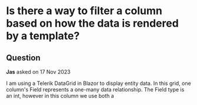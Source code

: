 # Is there a way to filter a column based on how the data is rendered by a template?

## Question

**Jas** asked on 17 Nov 2023

I am using a Telerik DataGrid in Blazor to display entity data. In this grid, one column's Field represents a one-many data relationship. The Field type is an int, however in this column we use both a <Template> and a <EditorTemplate> to display string values associated with the backing Ints, which serves as an ID for this data. This string data is not stored in this application, but rather retrieved via a webAPI from another application that manages it. Is it possible to filter the column based on how the data is rendered in the display Template, which is a string? At present, any filtering at all Below is the code for the data grid. The column on which we would like to filter based on the string rendered in the template is bolded: <TelerikGrid Data="@BranchList" FilterMode="@GridFilterMode.FilterMenu" EditMode="GridEditMode.Inline" OnUpdate="@UpdateHandler" OnCreate="@CreateHandler" Resizable="true" Sortable="true" SortMode="SortMode.Single"> <GridToolBar> <GridCommandButton Command="Add" Icon="add">Add New OB Branch</GridCommandButton> </GridToolBar> <GridColumns> <GridCommandColumn Width="100px"> <GridCommandButton Command="Edit" Icon="edit">Edit</GridCommandButton> <GridCommandButton Command="Save" Icon="save" ShowInEdit="true">Save</GridCommandButton> <GridCommandButton Command="Cancel" Icon="cancel" ShowInEdit="true">Cancel</GridCommandButton> </GridCommandColumn> <GridColumn Field="Id" FieldType="@typeof(int)" Editable="false" Visible="false" /> <GridColumn Field="Name" FieldType="@typeof(string)" Editable="true" Title="Branch Name" Width="200px"/> <GridColumn Field="GroupId" FieldType="@typeof(int)" Editable="true" Visible="true" Title="Group" Sortable="true" Filterable="true" Context="context" Width="100px"> <Template Context="ctx"> @{ var b=ctx as OptimalBlueBranch; <span>@(Groups.Where(g=>g.Id==b.GroupId).Select(g=>g.Name).FirstOrDefault())</span> } </Template> <EditorTemplate Context="ctx"> @{ var b=ctx as OptimalBlueBranch; <TelerikComboBox Data="@Groups" TextField="Name" ValueField="Id" @bind-Value="@b.GroupId" Placeholder="Add a group" ClearButton="true" Filterable="true"> </TelerikComboBox> } </EditorTemplate> </GridColumn> <GridColumn Field="Active" Title="Active" FieldType="@typeof(bool)" Editable="true" Width="100px"> <Template Context="ctx"> @{ var b=ctx as OptimalBlueBranch; <input type="checkbox" checked="@b.Active" disabled /> } </Template> </GridColumn> <GridColumn Field="Mappings" Title="Oasys Branch Mappings" Filterable="true" Width="250px"> <Template Context="ctx"> @{ var b=(ctx as OptimalBlueBranch).Mappings; var mapped=b.Any(); var styleClass=SetBranchBlockStyle(b); <span class="@styleClass fill-cell"> @if (b !=null && b.Count> 0) { foreach (var mapping in b) { <span>@GetOasysBranchName(mapping),&nbsp;</span> } } else { <span>No Oasys branches mapped</span> } </span> } </Template> <EditorTemplate Context="ctx"> @{ var b=ctx as OptimalBlueBranch; <TelerikMultiSelect Data="@OasysBranches" @bind-Value="@b.Mappings" TextField="Name" ValueField="Code" Placeholder="Add relevant branches" AutoClose="false"> </TelerikMultiSelect> } </EditorTemplate> </GridColumn> </GridColumns> </TelerikGrid>

## Answer

**Hristian Stefanov** answered on 21 Nov 2023

Hi Jason, We've got a knowledge base article with a runnable sample showcasing how to filter a column with a 'Field' type of 'int' based on its string value presented in the template. Dive into the details with this example: Grid Foreign Key Column. Take a moment to run and test the sample, paying attention to the second column, 'Category'. Use it as a reference point for your needs. I hope the above information proves helpful. If there's anything I might have missed in addressing your question, do let me know. Regards, Hristian Stefanov Progress Telerik

### Response

**Jason** commented on 21 Nov 2023

Hristian- When I try to either "Edit" or "Preview" on the example you pointed to, I see this: Is there anything special I should do in order to get this to run? I would like to examine it as it is to see if on the surface it can be a starting point for the issue I am attempting to solve.

### Response

**Hristian Stefanov** commented on 22 Nov 2023

Hi Jason, I have tested the preview mode from the documentation on my machine, and it seems to work as expected. This leads me to think that the issue with loading it on your side is related to a browser cache. To verify this, you can open the documentation in incognito browser mode. I recommend clearing the browser cache and retrying. Let me know whether you are still facing difficulties with running it. Kind Regards, Hristian

### Response

**Jason** commented on 22 Nov 2023

Hey Hristian- I have tried in an incognito window, as well as in 3 different browsers (Edge, Chrome, and Firefox- which i just installed anew to test this) all with the same result as what I posted above. Do you have any other suggestions?

### Response

**Hristian Stefanov** commented on 23 Nov 2023

Hi Jason, I appreciate the ongoing updates on the progress. I additionally tested across multiple machines, including those of my colleagues, and the preview mode on this documentation page continues to display as expected. Another potential cause for the issue could be related to networking problems, such as REPL resources not loading correctly due to environmental settings. As a next step, right-click on the docs page and select ' Inspect,' then navigate to the ' Network ' tab to confirm if the REPL resources are loading correctly. You may also consider running various REPL samples in preview mode on different documentation pages for comparison. As a last resort, you can copy the code and paste it into an actual Visual Studio project to examine the sample firsthand. Kind Regards, Hristian
